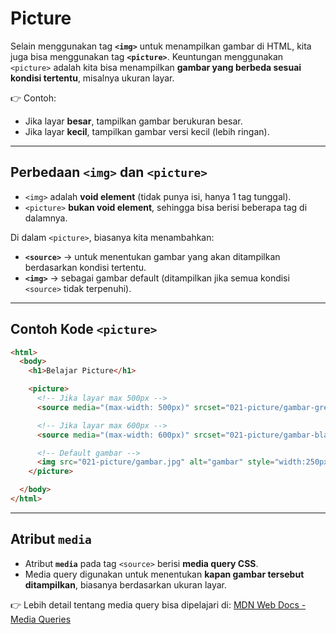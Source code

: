 # Picture

Selain menggunakan tag **`<img>`** untuk menampilkan gambar di HTML, kita juga bisa menggunakan tag **`<picture>`**.
Keuntungan menggunakan `<picture>` adalah kita bisa menampilkan **gambar yang berbeda sesuai kondisi tertentu**, misalnya ukuran layar.

👉 Contoh:

* Jika layar **besar**, tampilkan gambar berukuran besar.
* Jika layar **kecil**, tampilkan gambar versi kecil (lebih ringan).

---

## Perbedaan `<img>` dan `<picture>`

* `<img>` adalah **void element** (tidak punya isi, hanya 1 tag tunggal).
* `<picture>` **bukan void element**, sehingga bisa berisi beberapa tag di dalamnya.

Di dalam `<picture>`, biasanya kita menambahkan:

* **`<source>`** → untuk menentukan gambar yang akan ditampilkan berdasarkan kondisi tertentu.
* **`<img>`** → sebagai gambar default (ditampilkan jika semua kondisi `<source>` tidak terpenuhi).

---

## Contoh Kode `<picture>`

```html
<html>
  <body>
    <h1>Belajar Picture</h1>

    <picture>
      <!-- Jika layar max 500px -->
      <source media="(max-width: 500px)" srcset="021-picture/gambar-green.jpg">

      <!-- Jika layar max 600px -->
      <source media="(max-width: 600px)" srcset="021-picture/gambar-black.jpg">

      <!-- Default gambar -->
      <img src="021-picture/gambar.jpg" alt="gambar" style="width:250px; height:250px;">
    </picture>

  </body>
</html>
```

---

## Atribut `media`

* Atribut **`media`** pada tag `<source>` berisi **media query CSS**.
* Media query digunakan untuk menentukan **kapan gambar tersebut ditampilkan**, biasanya berdasarkan ukuran layar.

👉 Lebih detail tentang media query bisa dipelajari di:
[MDN Web Docs - Media Queries](https://developer.mozilla.org/en-US/docs/Web/CSS/Media_Queries)